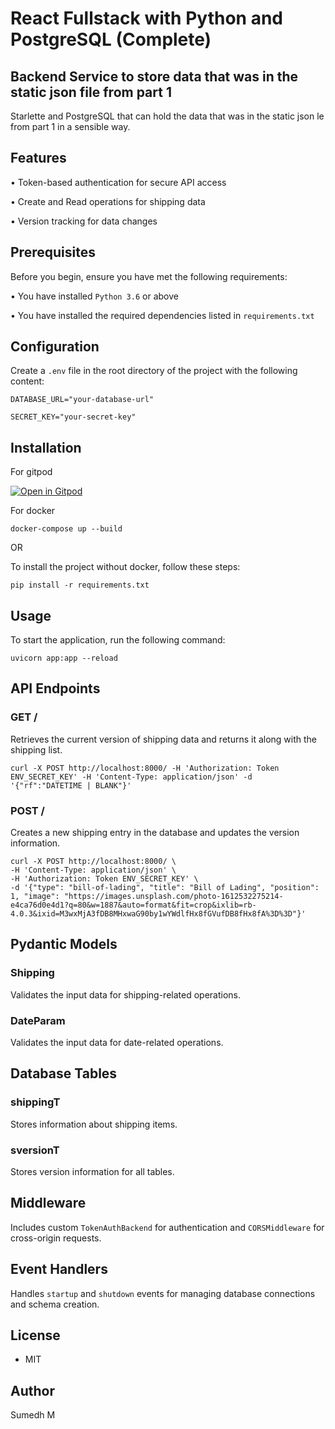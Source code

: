 # React Fullstack with Python and PostgreSQL (Complete)
## Backend Service to store data that was in the static json file from part 1

Starlette and PostgreSQL that can hold the data that was in the static
json le from part 1 in a sensible way.

## Features

•  Token-based authentication for secure API access

•  Create and Read operations for shipping data

•  Version tracking for data changes


## Prerequisites

Before you begin, ensure you have met the following requirements:

•  You have installed `Python 3.6` or above

•  You have installed the required dependencies listed in `requirements.txt`


## Configuration

Create a `.env` file in the root directory of the project with the following content:


`DATABASE_URL="your-database-url"`

`SECRET_KEY="your-secret-key"`


## Installation
For gitpod

[![Open in Gitpod](https://gitpod.io/button/open-in-gitpod.svg)](https://gitpod.io/#https://github.com/OpenRnD007/python-react-be-fs)

For docker
```
docker-compose up --build
```

OR

To install the project without docker, follow these steps:

```
pip install -r requirements.txt
```

## Usage

To start the application, run the following command:

```
uvicorn app:app --reload
```

## API Endpoints

### GET /

Retrieves the current version of shipping data and returns it along with the shipping list.
```
curl -X POST http://localhost:8000/ -H 'Authorization: Token ENV_SECRET_KEY' -H 'Content-Type: application/json' -d '{"rf":"DATETIME | BLANK"}'
```

### POST /

Creates a new shipping entry in the database and updates the version information.
```
curl -X POST http://localhost:8000/ \
-H 'Content-Type: application/json' \
-H 'Authorization: Token ENV_SECRET_KEY' \
-d '{"type": "bill-of-lading", "title": "Bill of Lading", "position": 1, "image": "https://images.unsplash.com/photo-1612532275214-e4ca76d0e4d1?q=80&w=1887&auto=format&fit=crop&ixlib=rb-4.0.3&ixid=M3wxMjA3fDB8MHxwaG90by1wYWdlfHx8fGVufDB8fHx8fA%3D%3D"}'

```

## Pydantic Models

### Shipping

Validates the input data for shipping-related operations.

### DateParam

Validates the input data for date-related operations.

## Database Tables

### shippingT

Stores information about shipping items.

### sversionT

Stores version information for all tables.

## Middleware

Includes custom `TokenAuthBackend` for authentication and `CORSMiddleware` for cross-origin requests.

## Event Handlers

Handles `startup` and `shutdown` events for managing database connections and schema creation.

## License
- MIT

## Author
Sumedh M

